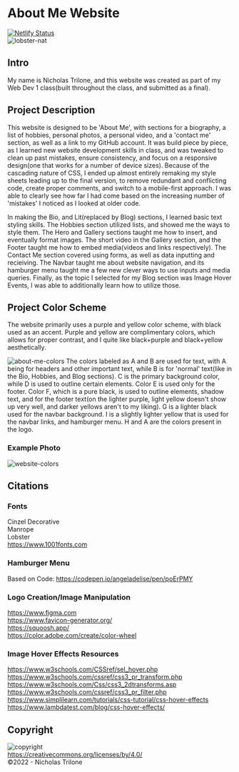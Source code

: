 # About Me Website 
[![Netlify Status](https://api.netlify.com/api/v1/badges/d9a4e02e-f465-4450-9aff-9952e192643f/deploy-status)](https://app.netlify.com/sites/about-me-leadermasterguy/deploys) \
![lobster-nat](https://user-images.githubusercontent.com/30780494/206919568-a696d29b-b121-41e0-843a-97d2c7a20ec9.svg)

## Intro
My name is Nicholas Trilone, and this website was created as part of my Web Dev 1 class(built throughout the class, and submitted as a final). 


## Project Description
This website is designed to be 'About Me', with sections for a biography, a list of hobbies, personal photos, a personal video, and a 'contact me' section, as well as a link to my GitHub account. It was build piece by piece, as I learned new website development skills in class, and was tweaked to clean up past mistakes, ensure consistency, and focus on a responsive design(one that works for a number of device sizes). Because of the cascading nature of CSS, I ended up almost entirely remaking my style sheets leading up to the final version, to remove redundant and conflicting code, create proper comments, and switch to a mobile-first approach. I was able to clearly see how far I had come based on the increasing number of 'mistakes' I noticed as I looked at older code.

In making the Bio, and Lit(replaced by Blog) sections, I learned basic text styling skills. The Hobbies section utilized lists, and showed me the ways to style them. The Hero and Gallery sections taught me how to insert, and eventually format images. The short video in the Gallery section, and the Footer taught me how to embed media(videos and links respectively). The Contact Me section covered using forms, as well as data inputting and recieiving. The Navbar taught me about website navigation, and its hamburger menu taught me a few new clever ways to use inputs and media queries. Finally, as the topic I selected for my Blog section was Image Hover Events, I was able to additionally learn how to utilize those.


## Project Color Scheme
The website primarily uses a purple and yellow color scheme, with black used as an accent.
Purple and yellow are complimentary colors, which allows for proper contrast, and I quite like black+purple and black+yellow aesthetically.

![about-me-colors](https://user-images.githubusercontent.com/30780494/206877771-d9509784-da71-4f83-9b0a-cb43aa561a79.png)
The colors labeled as A and B are used for text, with A being for headers and other important text, while B is for 'normal' text(like in the Bio, Hobbies, and Blog sections). C is the primary background color, while D is used to outline certain elements. Color E is used only for the footer. Color F, which is a pure black, is used to outline elements, shadow text, and for the footer text(on the lighter purple, light yellow doesn't show up very well, and darker yellows aren't to my liking). G is a lighter black used for the navbar background. I is a slightly lighter yellow that is used for the navbar links, and hamburger menu.
H and A are the colors present in the logo.

### Example Photo
![website-colors](https://user-images.githubusercontent.com/30780494/206877779-6d0a79bc-0129-4bbf-a22b-cc5770ce1d9a.JPG)


## Citations

### Fonts
Cinzel Decorative\
Manrope\
Lobster\
https://www.1001fonts.com

### Hamburger Menu
Based on Code: https://codepen.io/angeladelise/pen/poErPMY

### Logo Creation/Image Manipulation
https://www.figma.com \
https://www.favicon-generator.org/ \
https://squoosh.app/ \
https://color.adobe.com/create/color-wheel

### Image Hover Effects Resources
https://www.w3schools.com/CSSref/sel_hover.php \
https://www.w3schools.com/cssref/css3_pr_transform.php \
https://www.w3schools.com/Css/css3_2dtransforms.asp \
https://www.w3schools.com/cssref/css3_pr_filter.php \
https://www.simplilearn.com/tutorials/css-tutorial/css-hover-effects \
https://www.lambdatest.com/blog/css-hover-effects/

## Copyright
![copyright](https://user-images.githubusercontent.com/30780494/206877831-cb68ee7d-0c3e-4ba2-bc7b-5563d83e03a2.png)\
https://creativecommons.org/licenses/by/4.0/ \
©2022 - Nicholas Trilone
